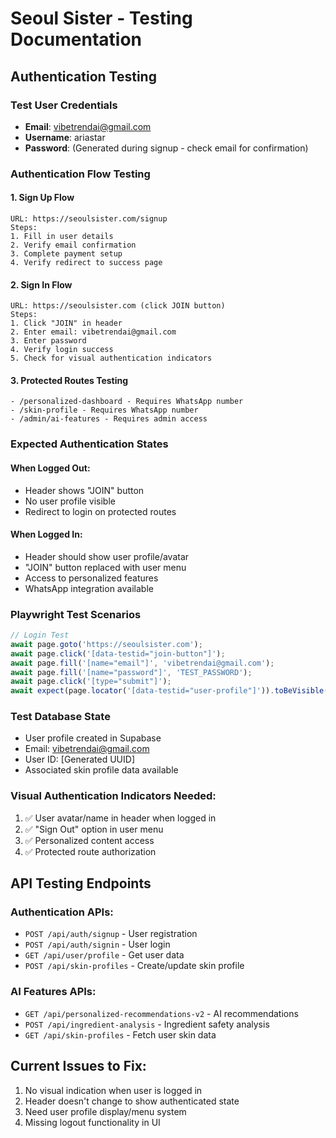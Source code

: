 # Seoul Sister - Testing Documentation

## Authentication Testing

### Test User Credentials
- **Email**: vibetrendai@gmail.com
- **Username**: ariastar
- **Password**: (Generated during signup - check email for confirmation)

### Authentication Flow Testing

#### 1. Sign Up Flow
```
URL: https://seoulsister.com/signup
Steps:
1. Fill in user details
2. Verify email confirmation
3. Complete payment setup
4. Verify redirect to success page
```

#### 2. Sign In Flow
```
URL: https://seoulsister.com (click JOIN button)
Steps:
1. Click "JOIN" in header
2. Enter email: vibetrendai@gmail.com
3. Enter password
4. Verify login success
5. Check for visual authentication indicators
```

#### 3. Protected Routes Testing
```
- /personalized-dashboard - Requires WhatsApp number
- /skin-profile - Requires WhatsApp number
- /admin/ai-features - Requires admin access
```

### Expected Authentication States

#### When Logged Out:
- Header shows "JOIN" button
- No user profile visible
- Redirect to login on protected routes

#### When Logged In:
- Header should show user profile/avatar
- "JOIN" button replaced with user menu
- Access to personalized features
- WhatsApp integration available

### Playwright Test Scenarios

```javascript
// Login Test
await page.goto('https://seoulsister.com');
await page.click('[data-testid="join-button"]');
await page.fill('[name="email"]', 'vibetrendai@gmail.com');
await page.fill('[name="password"]', 'TEST_PASSWORD');
await page.click('[type="submit"]');
await expect(page.locator('[data-testid="user-profile"]')).toBeVisible();
```

### Test Database State
- User profile created in Supabase
- Email: vibetrendai@gmail.com
- User ID: [Generated UUID]
- Associated skin profile data available

### Visual Authentication Indicators Needed:
1. ✅ User avatar/name in header when logged in
2. ✅ "Sign Out" option in user menu
3. ✅ Personalized content access
4. ✅ Protected route authorization

## API Testing Endpoints

### Authentication APIs:
- `POST /api/auth/signup` - User registration
- `POST /api/auth/signin` - User login
- `GET /api/user/profile` - Get user data
- `POST /api/skin-profiles` - Create/update skin profile

### AI Features APIs:
- `GET /api/personalized-recommendations-v2` - AI recommendations
- `POST /api/ingredient-analysis` - Ingredient safety analysis
- `GET /api/skin-profiles` - Fetch user skin data

## Current Issues to Fix:
1. No visual indication when user is logged in
2. Header doesn't change to show authenticated state
3. Need user profile display/menu system
4. Missing logout functionality in UI